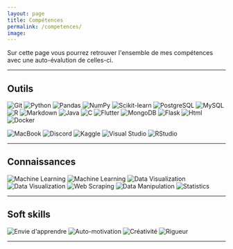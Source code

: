 ```yaml
---
layout: page
title: Compétences
permalink: /competences/
image:
---
```


Sur cette page vous pourrez retrouver l'ensemble de mes compétences avec une auto-évalution de celles-ci.

***

## Outils

![Git](https://img.shields.io/badge/GIT-D8593E?style=for-the-badge&logo=Git&logoColor=white) ![Python](https://img.shields.io/badge/Python-14354C?style=for-the-badge&logo=python&logoColor=white) ![Pandas](https://img.shields.io/badge/pandas-150458?style=for-the-badge&logo=pandas&logoColor=white) ![NumPy](https://img.shields.io/badge/NumPy-013243?style=for-the-badge&logo=numpy&logoColor=white) ![Scikit-learn](https://img.shields.io/badge/scikit_learn-F7931E?style=for-the-badge&logo=scikit-learn&logoColor=white) ![PostgreSQL](https://img.shields.io/badge/PostgreSQL-316192?style=for-the-badge&logo=postgresql&logoColor=white) ![MySQL](https://img.shields.io/badge/MySQL-00000F?style=for-the-badge&logo=mysql&logoColor=white) ![R](https://img.shields.io/badge/R-276DC3?style=for-the-badge&logo=r&logoColor=white) ![Markdown](https://img.shields.io/badge/Markdown-000000?style=for-the-badge&logo=markdown&logoColor=white) ![Java](https://img.shields.io/badge/Java-ED8B00?style=for-the-badge&logo=java&logoColor=white) ![C](https://img.shields.io/badge/C-00599C?style=for-the-badge&logo=c&logoColor=white) ![Flutter](https://img.shields.io/badge/Flutter-02569B?style=for-the-badge&logo=flutter&logoColor=white) ![MongoDB](https://img.shields.io/badge/MongoDB-4EA94B?style=for-the-badge&logo=mongodb&logoColor=white) ![Flask](https://img.shields.io/badge/Flask-000000?style=for-the-badge&logo=flask&logoColor=white) ![Html](https://img.shields.io/badge/HTML-239120?style=for-the-badge&logo=html5&logoColor=white) ![Docker](https://img.shields.io/badge/Docker-2496ED?style=for-the-badge&logo=Docker&logoColor=white)

![MacBook](https://img.shields.io/badge/Apple-MacBook_Pro-999999?style=for-the-badge&logo=apple&logoColor=white) ![Discord](https://img.shields.io/badge/Discord-7289DA?style=for-the-badge&logo=discord&logoColor=white) ![Kaggle](https://img.shields.io/badge/Kaggle-20BEFF?style=for-the-badge&logo=Kaggle&logoColor=white) ![Visual Studio](https://img.shields.io/badge/Visual_Studio-5C2D91?style=for-the-badge&logo=Visual-Studio&logoColor=white) ![RStudio](https://img.shields.io/badge/RStudio-75AADB?style=for-the-badge&logo=RStudio&logoColor=white)

***

## Connaissances
![Machine Learning](https://img.shields.io/badge/Machine_Learning-9558B2?style=for-the-badge&logo=Python&logoColor=white) ![Machine Learning](https://img.shields.io/badge/Machine_Learning-460856?style=for-the-badge&logo=R&logoColor=white) ![Data Visualization](https://img.shields.io/badge/Data_Visualization-ED2B88?style=for-the-badge&logo=Python&logoColor=white) ![Data Visualization](https://img.shields.io/badge/Data_Visualization-AD0C33?style=for-the-badge&logo=R&logoColor=white) ![Web Scraping](https://img.shields.io/badge/Web_Scraping-FFC801?style=for-the-badge&logo=Python&logoColor=black) ![Data Manipulation](https://img.shields.io/badge/Data_Manipulation-239120?style=for-the-badge&logo=Pandas&logoColor=white) ![Statistics](https://img.shields.io/badge/Statistics-00945E?style=for-the-badge&logo=Python&logoColor=white)

***

## Soft skills

![Envie d'apprendre](https://img.shields.io/badge/Envie_d'apprendre-FFFF64?style=for-the-badge) ![Auto-motivation](https://img.shields.io/badge/Auto_motivation-9FEF00?style=for-the-badge) ![Créativité](https://img.shields.io/badge/Créativité-FC7E0F?style=for-the-badge) ![Rigueur](https://img.shields.io/badge/Rigueur-008CC1?style=for-the-badge)

***
